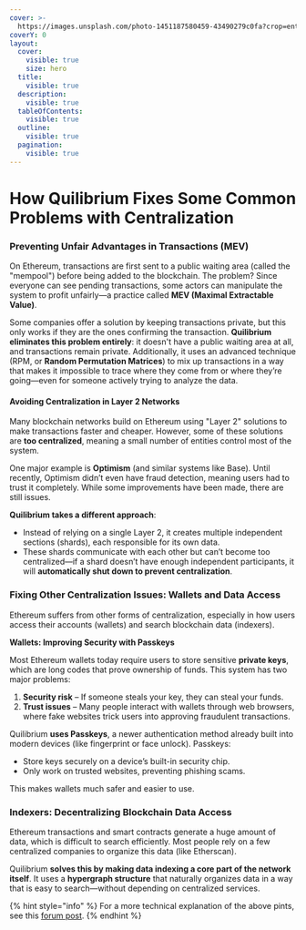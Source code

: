 ```yaml
---
cover: >-
  https://images.unsplash.com/photo-1451187580459-43490279c0fa?crop=entropy&cs=srgb&fm=jpg&ixid=M3wxOTcwMjR8MHwxfHNlYXJjaHwyfHxuZXR3b3JrfGVufDB8fHx8MTcxODcxNDEwNHww&ixlib=rb-4.0.3&q=85
coverY: 0
layout:
  cover:
    visible: true
    size: hero
  title:
    visible: true
  description:
    visible: true
  tableOfContents:
    visible: true
  outline:
    visible: true
  pagination:
    visible: true
---
```


# How Quilibrium Fixes Some Common Problems with Centralization

### Preventing Unfair Advantages in Transactions (MEV)

On Ethereum, transactions are first sent to a public waiting area (called the "mempool") before being added to the blockchain. The problem? Since everyone can see pending transactions, some actors can manipulate the system to profit unfairly—a practice called **MEV (Maximal Extractable Value)**.

Some companies offer a solution by keeping transactions private, but this only works if they are the ones confirming the transaction. **Quilibrium eliminates this problem entirely**: it doesn't have a public waiting area at all, and transactions remain private. Additionally, it uses an advanced technique (RPM, or **Random Permutation Matrices**) to mix up transactions in a way that makes it impossible to trace where they come from or where they’re going—even for someone actively trying to analyze the data.

#### Avoiding Centralization in Layer 2 Networks

Many blockchain networks build on Ethereum using "Layer 2" solutions to make transactions faster and cheaper. However, some of these solutions are **too centralized**, meaning a small number of entities control most of the system.

One major example is **Optimism** (and similar systems like Base). Until recently, Optimism didn’t even have fraud detection, meaning users had to trust it completely. While some improvements have been made, there are still issues.

**Quilibrium takes a different approach**:

* Instead of relying on a single Layer 2, it creates multiple independent sections (shards), each responsible for its own data.
* These shards communicate with each other but can’t become too centralized—if a shard doesn’t have enough independent participants, it will **automatically shut down to prevent centralization**.

### Fixing Other Centralization Issues: Wallets and Data Access

Ethereum suffers from other forms of centralization, especially in how users access their accounts (wallets) and search blockchain data (indexers).

**Wallets: Improving Security with Passkeys**

Most Ethereum wallets today require users to store sensitive **private keys**, which are long codes that prove ownership of funds. This system has two major problems:

1. **Security risk** – If someone steals your key, they can steal your funds.
2. **Trust issues** – Many people interact with wallets through web browsers, where fake websites trick users into approving fraudulent transactions.

Quilibrium **uses Passkeys**, a newer authentication method already built into modern devices (like fingerprint or face unlock). Passkeys:

* Store keys securely on a device’s built-in security chip.
* Only work on trusted websites, preventing phishing scams.

This makes wallets much safer and easier to use.

### **Indexers: Decentralizing Blockchain Data Access**

Ethereum transactions and smart contracts generate a huge amount of data, which is difficult to search efficiently. Most people rely on a few centralized companies to organize this data (like Etherscan).

Quilibrium **solves this by making data indexing a core part of the network itself**. It uses a **hypergraph structure** that naturally organizes data in a way that is easy to search—without depending on centralized services.

{% hint style="info" %}
For a more technical explanation of the above pints, see this [forum post](https://quilibrium.discourse.group/t/why-quilibrium-is-a-big-deal/17/4?u=lamat).&#x20;
{% endhint %}
